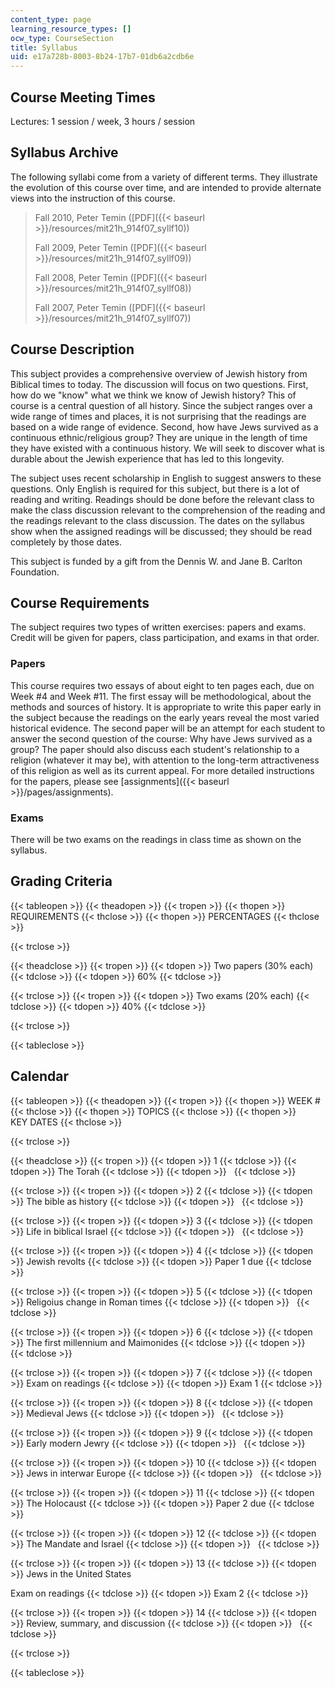 ```yaml
---
content_type: page
learning_resource_types: []
ocw_type: CourseSection
title: Syllabus
uid: e17a728b-8003-8b24-17b7-01db6a2cdb6e
---
```


Course Meeting Times
--------------------

Lectures: 1 session / week, 3 hours / session

Syllabus Archive
----------------

The following syllabi come from a variety of different terms. They illustrate the evolution of this course over time, and are intended to provide alternate views into the instruction of this course.

> Fall 2010, Peter Temin ([PDF]({{< baseurl >}}/resources/mit21h_914f07_syllf10))
> 
> Fall 2009, Peter Temin ([PDF]({{< baseurl >}}/resources/mit21h_914f07_syllf09))
> 
> Fall 2008, Peter Temin ([PDF]({{< baseurl >}}/resources/mit21h_914f07_syllf08))
> 
> Fall 2007, Peter Temin ([PDF]({{< baseurl >}}/resources/mit21h_914f07_syllf07))

Course Description
------------------

This subject provides a comprehensive overview of Jewish history from Biblical times to today. The discussion will focus on two questions. First, how do we "know" what we think we know of Jewish history? This of course is a central question of all history. Since the subject ranges over a wide range of times and places, it is not surprising that the readings are based on a wide range of evidence. Second, how have Jews survived as a continuous ethnic/religious group? They are unique in the length of time they have existed with a continuous history. We will seek to discover what is durable about the Jewish experience that has led to this longevity.

The subject uses recent scholarship in English to suggest answers to these questions. Only English is required for this subject, but there is a lot of reading and writing. Readings should be done before the relevant class to make the class discussion relevant to the comprehension of the reading and the readings relevant to the class discussion. The dates on the syllabus show when the assigned readings will be discussed; they should be read completely by those dates.

This subject is funded by a gift from the Dennis W. and Jane B. Carlton Foundation.

Course Requirements
-------------------

The subject requires two types of written exercises: papers and exams. Credit will be given for papers, class participation, and exams in that order.

### Papers

This course requires two essays of about eight to ten pages each, due on Week #4 and Week #11. The first essay will be methodological, about the methods and sources of history. It is appropriate to write this paper early in the subject because the readings on the early years reveal the most varied historical evidence. The second paper will be an attempt for each student to answer the second question of the course: Why have Jews survived as a group? The paper should also discuss each student's relationship to a religion (whatever it may be), with attention to the long-term attractiveness of this religion as well as its current appeal. For more detailed instructions for the papers, please see [assignments]({{< baseurl >}}/pages/assignments).

### Exams

There will be two exams on the readings in class time as shown on the syllabus.

Grading Criteria
----------------

{{< tableopen >}}
{{< theadopen >}}
{{< tropen >}}
{{< thopen >}}
REQUIREMENTS
{{< thclose >}}
{{< thopen >}}
PERCENTAGES
{{< thclose >}}

{{< trclose >}}

{{< theadclose >}}
{{< tropen >}}
{{< tdopen >}}
Two papers (30% each)
{{< tdclose >}}
{{< tdopen >}}
60%
{{< tdclose >}}

{{< trclose >}}
{{< tropen >}}
{{< tdopen >}}
Two exams (20% each)
{{< tdclose >}}
{{< tdopen >}}
40%
{{< tdclose >}}

{{< trclose >}}

{{< tableclose >}}

Calendar
--------

{{< tableopen >}}
{{< theadopen >}}
{{< tropen >}}
{{< thopen >}}
WEEK #
{{< thclose >}}
{{< thopen >}}
TOPICS
{{< thclose >}}
{{< thopen >}}
KEY DATES
{{< thclose >}}

{{< trclose >}}

{{< theadclose >}}
{{< tropen >}}
{{< tdopen >}}
1
{{< tdclose >}}
{{< tdopen >}}
The Torah
{{< tdclose >}}
{{< tdopen >}}
 
{{< tdclose >}}

{{< trclose >}}
{{< tropen >}}
{{< tdopen >}}
2
{{< tdclose >}}
{{< tdopen >}}
The bible as history
{{< tdclose >}}
{{< tdopen >}}
 
{{< tdclose >}}

{{< trclose >}}
{{< tropen >}}
{{< tdopen >}}
3
{{< tdclose >}}
{{< tdopen >}}
Life in biblical Israel
{{< tdclose >}}
{{< tdopen >}}
 
{{< tdclose >}}

{{< trclose >}}
{{< tropen >}}
{{< tdopen >}}
4
{{< tdclose >}}
{{< tdopen >}}
Jewish revolts
{{< tdclose >}}
{{< tdopen >}}
Paper 1 due
{{< tdclose >}}

{{< trclose >}}
{{< tropen >}}
{{< tdopen >}}
5
{{< tdclose >}}
{{< tdopen >}}
Religoius change in Roman times
{{< tdclose >}}
{{< tdopen >}}
 
{{< tdclose >}}

{{< trclose >}}
{{< tropen >}}
{{< tdopen >}}
6
{{< tdclose >}}
{{< tdopen >}}
The first millennium and Maimonides
{{< tdclose >}}
{{< tdopen >}}
 
{{< tdclose >}}

{{< trclose >}}
{{< tropen >}}
{{< tdopen >}}
7
{{< tdclose >}}
{{< tdopen >}}
Exam on readings
{{< tdclose >}}
{{< tdopen >}}
Exam 1
{{< tdclose >}}

{{< trclose >}}
{{< tropen >}}
{{< tdopen >}}
8
{{< tdclose >}}
{{< tdopen >}}
Medieval Jews
{{< tdclose >}}
{{< tdopen >}}
 
{{< tdclose >}}

{{< trclose >}}
{{< tropen >}}
{{< tdopen >}}
9
{{< tdclose >}}
{{< tdopen >}}
Early modern Jewry
{{< tdclose >}}
{{< tdopen >}}
 
{{< tdclose >}}

{{< trclose >}}
{{< tropen >}}
{{< tdopen >}}
10
{{< tdclose >}}
{{< tdopen >}}
Jews in interwar Europe
{{< tdclose >}}
{{< tdopen >}}
 
{{< tdclose >}}

{{< trclose >}}
{{< tropen >}}
{{< tdopen >}}
11
{{< tdclose >}}
{{< tdopen >}}
The Holocaust
{{< tdclose >}}
{{< tdopen >}}
Paper 2 due
{{< tdclose >}}

{{< trclose >}}
{{< tropen >}}
{{< tdopen >}}
12
{{< tdclose >}}
{{< tdopen >}}
The Mandate and Israel
{{< tdclose >}}
{{< tdopen >}}
 
{{< tdclose >}}

{{< trclose >}}
{{< tropen >}}
{{< tdopen >}}
13
{{< tdclose >}}
{{< tdopen >}}
Jews in the United States  
  
Exam on readings
{{< tdclose >}}
{{< tdopen >}}
Exam 2
{{< tdclose >}}

{{< trclose >}}
{{< tropen >}}
{{< tdopen >}}
14
{{< tdclose >}}
{{< tdopen >}}
Review, summary, and discussion
{{< tdclose >}}
{{< tdopen >}}
 
{{< tdclose >}}

{{< trclose >}}

{{< tableclose >}}